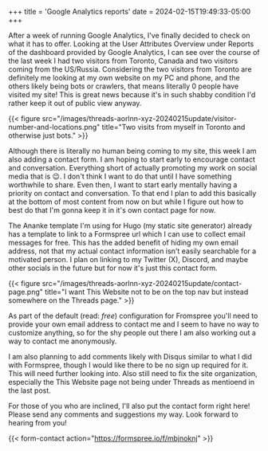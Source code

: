 +++
title = 'Google Analytics reports'
date = 2024-02-15T19:49:33-05:00
+++

After a week of running Google Analytics, I've finally decided to check on what it has to offer. Looking at the User Attributes Overview under Reports of the dashboard provided by Google Analytics, I can see over the course of the last week I had two visitors from Toronto, Canada and two visitors coming from the US/Russia. Considering the two visitors from Toronto are definitely me looking at my own website on my PC and phone, and the others likely being bots or crawlers, that means literally 0 people have visited my site! This is great news because it's in such shabby condition I'd rather keep it out of public view anyway.

{{< figure src="/images/threads-aorlnn-xyz-20240215update/visitor-number-and-locations.png" title="Two visits from myself in Toronto and otherwise just bots." >}}

Although there is literally no human being coming to my site, this week I am also adding a contact form. I am hoping to start early to encourage contact and conversation. Everything short of actually promoting my work on social media that is 😉. I don't think I want to do that until I have something worthwhile to share. Even then, I want to start early mentally having a priority on contact and conversation. To that end I plan to add this basically at the bottom of most content from now on but while I figure out how to best do that I'm gonna keep it in it's own contact page for now.

The Ananke template I'm using for Hugo (my static site generator) already has a template to link to a Formspree url which I can use to collect email messages for free. This has the added benefit of hiding my own email address, not that my actual contact information isn't easily searchable for a motivated person. I plan on linking to my Twitter (X), Discord, and maybe other socials in the future but for now it's just this contact form.

{{< figure src="/images/threads-aorlnn-xyz-20240215update/contact-page.png" title="I want This Website not to be on the top nav but instead somewhere on the Threads page." >}}

As part of the default (read: _free_) configuration for Fromspree you'll need to provide your own email address to contact me and I seem to have no way to customize anything, so for the shy people out there I am also working out a way to contact me anonymously.

I am also planning to add comments likely with Disqus similar to what I did with Formspree, though I would like there to be no sign up required for it. This will need further looking into. Also still need to fix the site organization, especially the This Website page not being under Threads as mentioend in the last post.

For those of you who are inclined, I'll also put the contact form right here! Please send any comments and suggestions my way. Look forward to hearing from you!

{{< form-contact action="https://formspree.io/f/mbjnoknj" >}}
